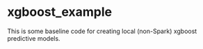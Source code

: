 # xgboost_example
This is some baseline code for creating local (non-Spark) xgboost predictive models.
